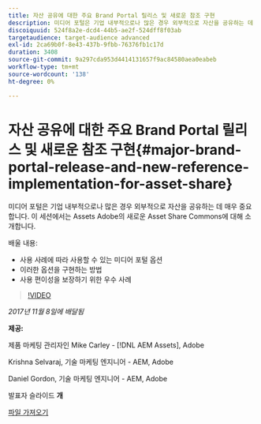 ```yaml
---
title: 자산 공유에 대한 주요 Brand Portal 릴리스 및 새로운 참조 구현
description: 미디어 포털은 기업 내부적으로나 많은 경우 외부적으로 자산을 공유하는 데 매우 중요합니다. 이 세션에서는 Assets Adobe의 새로운 Asset Share Commons에 대해 소개합니다.
discoiquuid: 524f8a2e-dcd4-44b5-ae2f-524dff8f03ab
targetaudience: target-audience advanced
exl-id: 2ca69b0f-8e43-437b-9fbb-76376fb1c17d
duration: 3408
source-git-commit: 9a297cda953d4414131657f9ac84580aea0eabeb
workflow-type: tm+mt
source-wordcount: '138'
ht-degree: 0%

---
```


# 자산 공유에 대한 주요 Brand Portal 릴리스 및 새로운 참조 구현{#major-brand-portal-release-and-new-reference-implementation-for-asset-share}

미디어 포털은 기업 내부적으로나 많은 경우 외부적으로 자산을 공유하는 데 매우 중요합니다. 이 세션에서는 Assets Adobe의 새로운 Asset Share Commons에 대해 소개합니다.

배울 내용:

* 사용 사례에 따라 사용할 수 있는 미디어 포털 옵션
* 이러한 옵션을 구현하는 방법
* 사용 편이성을 보장하기 위한 우수 사례

>[!VIDEO](https://video.tv.adobe.com/v/20730/?quality=9)

*2017년 11월 8일에 배달됨*

**제공:**

제품 마케팅 관리자인 Mike Carley - [!DNL AEM Assets], Adobe

Krishna Selvaraj, 기술 마케팅 엔지니어 - AEM, Adobe

Daniel Gordon, 기술 마케팅 엔지니어 - AEM, Adobe

발표자 슬라이드 **개**

[파일 가져오기](assets/gems+bp-asset+share+nov+8+17+.pdf)
<!--
[Get back to the Overview](https://helpx.adobe.com/experience-manager/kt/eseminars/gems/aem-index.html)
-->
